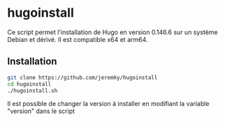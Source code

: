# hugoinstall

Ce script permet l'installation de Hugo en version 0.146.6 sur un système Debian et dérivé. Il est compatible x64 et arm64.

## Installation

```bash
git clone https://github.com/jeremky/hugoinstall
cd hugoinstall
./hugoinstall.sh
```

Il est possible de changer la version à installer en modifiant la variable "version" dans le script
